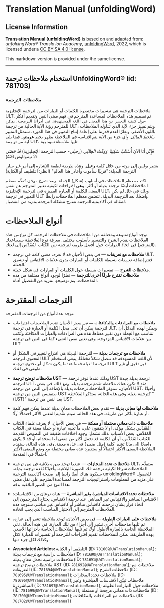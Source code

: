 # Translation Manual (unfoldingWord)

## License Information

**Translation Manual (unfoldingWord)** is based on and adapted from: _unfoldingWord® Translation Academy_, [unfoldingWord](https://unfoldingword.org/utw), 2022, which is licensed under a [CC BY-SA 4.0 license](https://creativecommons.org/licenses/by-sa/4.0/legalcode.en).

This markdown version is provided under the same license.



--------------------------------

## استخدام ملاحظات ترجمة UnfoldingWord® (id: 781703)

### ملاحظات الترجمة

ملاحظات الترجمة هي تفسيرات مختصرة للكلمات أو العبارات من الترجمة الإنجليزية ULT. تم تصميم هذه الملاحظات لمساعدة المترجم في فهم معنى النص وتقديم أفكار حول كيفية التعبير عن هذا المعنى في اللغة المستهدفة. في أدواتنا البرمجية، يمكن للمترجم رؤية الآية الحالية من ترجمة ULT، ويتم تمييز جزء الآية الذي تتناوله الملاحظات باللون الأصفر. ونظرًا لعدم قدرتنا على إعادة إنتاج التمييز في هذا المورد، سنمثل التمييز بـ*الخط المائل*. وأي جزء من الآية يتم اقتباسه في الملاحظة يظهر بخط **عريض**. فيمَا يلي آية من ترجمة ULT، تليها ملاحظة نموذجية.

فَإِنِّي أَنَا الآنَ أُسْكَبُ سَكِيبًا، *وَوَقْتُ انْحِلاَلِي* (*رحيلي\-* حسب الترجمة الإنجليزية) *قَدْ حَضَرَ*. (2 تيموثاوس 4:6\)

يشير بولس إلى موته من خلال كلمة **رحيل**. وهذه طريقة لطيفة للإشارة إلى أمر غير سار. الترجمة البديلة: "قريبًا سأموت وأغادر هذا العالم" (انظر: التلطيف أو الكناية)

تُكتب معظم الملاحظات في أسلوب (شكل) الجملة. وبعد شرح موجز، تُقدِّم معظم الملاحظات أيضًا ترجمة بديلة أو أكثر. وهي اقتراحات لكيفية تعبير المترجم عن نفس المعنى للكلمة أو العبارة المميزة في الترجمة الإنجليزية ULT، وذلك في حال لم يكن التعبير في ترجمة ULT واضحًا. بعد الترجمة البديلة، تتضمن معظم الملاحظات رابطًا لمقالة في أكاديمية الترجمة تشرح مشكلة الترجمة بمزيد من التفصيل.

أنواع الملاحظات
===============

توجد أنواع متنوعة ومختلفة من الملاحظات في ملاحظات الترجمة. كل نوع من هذه الملاحظات يقدم الشرح والتفسير بأسلوب مختلف. معرفة نوع الملاحظة سيساعدك (المترجم) في اتخاذ القرارات حول أفضل طريقة لترجمة نص الكتاب المُقَدَّس إلى لغتك.

* **ملاحظات مع تعريفات** — في بعض الأحيان قد لا تعرف معنى كلمة في ترجمة ULT. فتتم إضافة تعريفات بسيطة للكلمات أو العبارات بدون علامات الاقتباس أو تنسيق الجملة.
* **ملاحظات الشرح** — تفسيرات بسيطة حول الكلمات أو العبارات في شكل جملة.
* **ملاحظات تقترح طرقًا أخرى للترجمة** — نظرًا لوجود أنواع مختلفة من هذه الملاحظات، يتم توضيحها بمزيد من التفصيل أدناه.

الترجمات المقترحة
=================

توجد عدة أنواع من الترجمات المقترحة.

* **ملاحظات مع المرادفات والمكافئات** — في بعض الأحيان تقدم الملاحظات اقتراحات لترجمة يمكن أن تحل محل الكلمة أو العبارة في ترجمة ULT. ويمكن لهذه البدائل أن تتناسب مع الجملة دون تغيير معناها. هذه هي المرادفات والعبارات المكافئة وتُكتب بين علامات الاقتباس المزدوجة. وهي تعني نفس الشيء كما في النص في ترجمة ULT.
* **ملاحظات مع ترجمات بديلة** — الترجمة البديلة هي اقتراح لتغيير في الشكل أو المحتوى لترجمة ULT لأن اللغة المستهدفة قد تفضل شكلاً مختلفًا. ينبغي استخدام الترجمة البديلة فقط عندما يكون شكل أو محتوى ترجمة ULT غير دقيق أو غير طبيعي في لغتك.
* **ملاحظات توضح ترجمة UST** — وذلك عندما توفر ترجمة UST ترجمة بديلة جيدة لترجمة ULT، فقد لا تكون هناك ملاحظة تقدم ترجمة بديلة. ومع ذلك، في بعض الأحيان، ستوفر الملاحظة ترجمات بديلة بالإضافة إلى النص من ترجمة UST، وأحيانًا ستقتبس النص من ترجمة UST كترجمة بديلة. وفي هذه الحالة، ستذكر الملاحظة "(UST)" بعد النص من ترجمة UST.
* **ملاحظات لها معاني بديلة** — تقدم بعض الملاحظات معانٍ بديلة عندما يمكن فهم كلمة أو عبارة بأكثر من طريقة. في هذه الحالة، سيتم تقديم المعنى الأكثر احتمالًا أولًا.
* **ملاحظات ذات معاني محتملة أو ممكنة** — في بعض الأحيان، لا يعرف علماء الكتاب المُقَدَّس بشكل مؤكد، أو لا يتفقون على، ما تعنيه عبارة أو جملة معينة في الكتاب المُقَدَّس. بعض الأسباب لذلك تشمل: وجود اختلافات طفيفة في النصوص القديمة للكتاب المُقَدَّس، أو أن الكلمة قد تحمل أكثر من معنى أو استخدام، أو قد لا يكون واضحًا إلى ماذا تشير كلمة (مثل ضمير) في عبارة معينة. وفي هذه الحالة، ستقدم الملاحظة المعنى الأكثر احتمالًا أو ستسرد عدة معاني محتملة مع وضع المعنى الأكثر احتمالًا في المقدمة.
* **ملاحظات تحدد المجازات** — عندما توجد صورة بلاغية في نص ترجمة ULT، ستقدِّم الملاحظات شرحًا لكيفية ترجمة تلك الصورة البلاغية. وأحيانًا تُقدم ترجمة بديلة. سيكون هناك أيضًا رابط إلى صفحة أكاديمية الترجمة unfoldingWord® للحصول على مزيد من المعلومات واستراتيجيات الترجمة لمساعدة المترجم على نقل معنى هذا النوع من الصور البلاغية بدقة.
* **ملاحظات تحدد الاقتباسات المباشرة وغير المباشرة** — هناك نوعان من الاقتباسات: الاقتباس المباشر والاقتباس غير المباشر. عند ترجمة الاقتباس، يحتاج المترجمون إلى اتخاذ قرار بشأن ترجمته كاقتباس مباشر أو كاقتباس غير مباشر. ستوجه هذه الملاحظات المترجم إلى الاختيار المناسب الذي يجب اتخاذه.
* **ملاحظات على العبارات الطويلة** — في بعض الأحيان، تُوجد ملاحظة تشير إلى عبارة، ثم تليها ملاحظات أخرى تشير إلى أجزاء من تلك العبارة. في هذه الحالة، تأتي الملاحظة الخاصة بالعبارة الأطول أولًا، ثم تليها الملاحظات الخاصة بأجزائها الأصغر. بهذه الطريقة، يمكن للملاحظات تقديم اقتراحات للترجمة أو تفسيرات للعبارة ككل وكذلك لكل جزء منها.

* **Associated Articles:** التلطيف أو الكناية (ID: `781607@UWTranslationManual`); ملاحظات دراسية مع ترجمات بديلة (ID: `781690@UWTranslationManual`); ملاحظات دراسية تحمل معانٍ بديلة (ID: `781691@UWTranslationManual`); ملاحظات توضح ترجمة UST (ID: `781692@UWTranslationManual`); ملاحظات مع التعريفات (ID: `781694@UWTranslationManual`); ملاحظات الشرح (ID: `781695@UWTranslationManual`); ملاحظات تحدد المجازات (ID: `781696@UWTranslationManual`); ملاحظات تبيّن الاقتباسات المباشرة وغير المباشرةرة (ID: `781697@UWTranslationManual`); ملاحظات حول العبارات الطويلة (ID: `781699@UWTranslationManual`); ملاحظات ذات معاني مرجحة أو محتملة (ID: `781700@UWTranslationManual`); ملاحظات مع المرادفات والمكافئات (ID: `781702@UWTranslationManual`)

